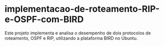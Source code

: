 # implementacao-de-roteamento-RIP-e-OSPF-com-BIRD
Este projeto implementa e analisa o desempenho de dois protocolos de roteamento, OSPF e RIP, utilizando a plataforma BIRD no Ubuntu.
